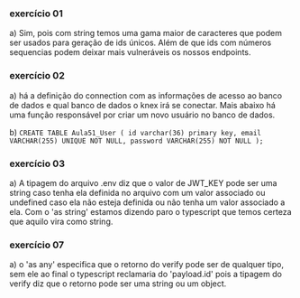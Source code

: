 ### exercício 01

a) Sim, pois com string temos uma gama maior de caracteres que podem ser usados
para geração de ids únicos. Além de que ids com números sequencias podem deixar
mais vulneráveis os nossos endpoints.

### exercício 02

a) há a definição do connection com as informações de acesso ao banco de dados
e qual banco de dados o knex irá se conectar. Mais abaixo há uma função responsável
por criar um novo usuário no banco de dados.

b) `CREATE TABLE Aula51_User ( id varchar(36) primary key, email VARCHAR(255) UNIQUE NOT NULL, password VARCHAR(255) NOT NULL );`

### exercício 03

a) A tipagem do arquivo .env diz que o valor de JWT_KEY pode ser uma string caso
tenha ela definida no arquivo com um valor associado ou undefined caso ela não
esteja definida ou não tenha um valor associado a ela. Com o 'as string' estamos
dizendo paro o typescript que temos certeza que aquilo vira como string.

### exercício 07

a) o 'as any' especifica que o retorno do verify pode ser de qualquer tipo, sem
ele ao final o typescript reclamaria do 'payload.id' pois a tipagem do verify diz
que o retorno pode ser uma string ou um object.
